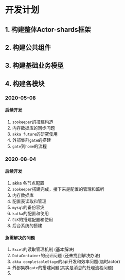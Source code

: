 # 开发计划

## 1. 构建整体Actor-shards框架

## 2. 构建公共组件

## 3. 构建基础业务模型

## 4. 构建各模块

### 2020-05-08

#### 后续开发

1. `zookeeper`的搭建构造
2. 内存数据库的同步问题
3. `akka future`的研究使用
4. 外部集群`gate`的搭建
5. `gate`到`home`的流程

### 2020-08-04

#### 后续开发

1. akka 各节点配置
2. `zookeeper`搭建完成，接下来是配置的管理和监听
3. 内存数据库
4. 配置表读取和管理
5. `mysql`的备份容灾
6. `kafka`的配置和使用
7. `ELK`的搭建配置和使用
8. 后台系统的搭建

#### 急需解决的问题

1. `Excel`的读取管理机制 (基本解决)
2. `DataContainer`的设计问题 (还未找到解决办法)
3. `akka completableStage`的api开发和效率问题(临时actor)
4. 外部集群`gate`的搭建问题(其实是消息的处理流程问题)
5. 